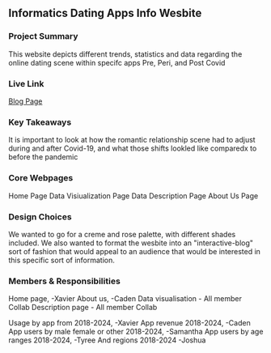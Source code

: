 ## Informatics Dating Apps Info Wesbite

### Project Summary

This website depicts different trends, statistics and data regarding the online dating scene within specifc apps Pre, Peri, and Post Covid

### Live Link

[Blog Page](https://github.com/XayK317/InfoDatingFinal.git)

### Key Takeaways

It is important to look at how the romantic relationship scene had to adjust during and after Covid-19, and what those shifts lookled like comparedx to before the pandemic

### Core Webpages

Home Page
Data Visiualization Page
Data Description Page
About Us Page

### Design Choices

We wanted to go for a creme and rose palette, with different shades included. We also wanted to format the wesbite into an "interactive-blog" sort of fashion that would appeal to an audience that would be interested in this specific sort of information.

### Members & Responsibilities

Home page, -Xavier
About us, -Caden
Data visualisation - All member Collab
Description page - All member Collab

Usage by app from 2018-2024, -Xavier
App revenue 2018-2024, -Caden
App users by male female or other 2018-2024, -Samantha
App users by age ranges 2018-2024, -Tyree
And regions 2018-2024 -Joshua
